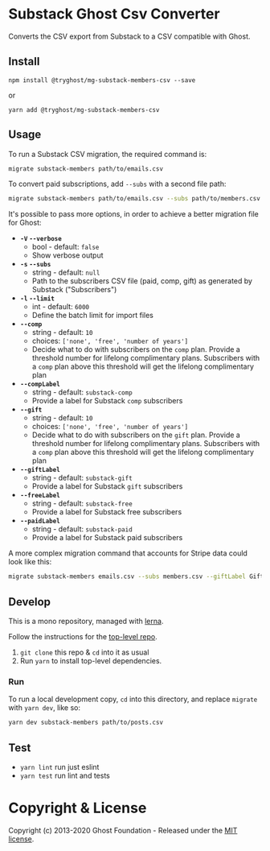 # Substack Ghost Csv Converter

Converts the CSV export from Substack to a CSV compatible with Ghost.

## Install

`npm install @tryghost/mg-substack-members-csv --save`

or

`yarn add @tryghost/mg-substack-members-csv`

## Usage

To run a Substack CSV migration, the required command is:

```sh
migrate substack-members path/to/emails.csv
```

To convert paid subscriptions, add `--subs` with a second file path:

```sh
migrate substack-members path/to/emails.csv --subs path/to/members.csv
```

It's possible to pass more options, in order to achieve a better migration file for Ghost:

- **`-V` `--verbose`**
    - bool - default: `false`
    - Show verbose output
- **`-s` `--subs`**
    - string - default: `null`
    - Path to the subscribers CSV file (paid, comp, gift) as generated by Substack ("Subscribers")
- **`-l` `--limit`**
    - int - default: `6000`
    - Define the batch limit for import files
- **`--comp`**
    - string - default: `10`
    - choices: `['none', 'free', 'number of years']`
    - Decide what to do with subscribers on the `comp` plan. Provide a threshold number for lifelong complimentary plans. Subscribers with a `comp` plan above this threshold will get the lifelong complimentary plan
- **`--compLabel`**
    - string - default: `substack-comp`
    - Provide a label for Substack `comp` subscribers
- **`--gift`**
    - string - default: `10`
    - choices: `['none', 'free', 'number of years']`
    - Decide what to do with subscribers on the `gift` plan. Provide a threshold number for lifelong complimentary plans. Subscribers with a `comp` plan above this threshold will get the lifelong complimentary plan
- **`--giftLabel`**
    - string - default: `substack-gift`
    - Provide a label for Substack `gift` subscribers
- **`--freeLabel`**
    - string - default: `substack-free`
    - Provide a label for Substack free subscribers
- **`--paidLabel`**
    - string - default: `substack-paid`
    - Provide a label for Substack paid subscribers

A more complex migration command that accounts for Stripe data could look like this:

```sh
migrate substack-members emails.csv --subs members.csv --giftLabel Gifted --freeLabel Free --paidLabel Supporter --compLabel Try\ It\ Out
```

## Develop

This is a mono repository, managed with [lerna](https://lerna.js.org/).

Follow the instructions for the [top-level repo](https://github.com/TryGhost/migrate).
1. `git clone` this repo & `cd` into it as usual
2. Run `yarn` to install top-level dependencies.

### Run

To run a local development copy, `cd` into this directory, and replace `migrate` with `yarn dev`, like so:

```sh
yarn dev substack-members path/to/posts.csv
```

## Test

- `yarn lint` run just eslint
- `yarn test` run lint and tests

# Copyright & License

Copyright (c) 2013-2020 Ghost Foundation - Released under the [MIT license](https://github.com/TryGhost/migrate/blob/master/packages/mg-substack-members/LICENSE).
